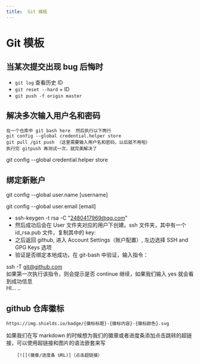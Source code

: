 ```yaml
---
title:  Git 模板
---
```


# Git 模板

## 当某次提交出现 bug 后悔时

* `git log` 查看历史 ID
* `git reset --hard` + ID
* `git push -f origin master` 

## 解决多次输入用户名和密码

``` git
在一个仓库中 git bash here  然后执行以下两行
git config --global credential.helper store
git pull /git push （这里需要输入用户名和密码，以后就不用啦）
执行完 gitpush 再测试一次，就完美解决了
```

git config --global credential.helper store

## 绑定新账户

git config --global user.name [username]

git config --global user.email [email]

* ssh-keygen -t rsa -C "2480417969@qq.com"
* 然后成功后会在 User 文件夹对应的用户下创建。ssh 文件夹，其中有一个 id_rsa.pub 文件，复制其中的 key:
* 之后返回 github, 进入 Account Settings（账户配置）, 左边选择 SSH and GPG Keys 选项
* 验证是否绑定本地成功，在 git-bash 中验证，输入指令： 

 
ssh -T git@github.com  
如果第一次执行该指令，则会提示是否 continue 继续，如果我们输入 yes 就会看到成功信息  
HI... ..

## **github** **仓库徽标**

` https://img.shields.io/badge/{徽标标题}-{徽标内容}-{徽标颜色}.svg ` 

如果我们在写 markdown 的时候想为我们的徽章或者进度条添加点击跳转的超链接，可以使用超链接和图片的语法嵌套来写

``` 
    [![](徽章/进度条 URL)]（点击超链接）
```
